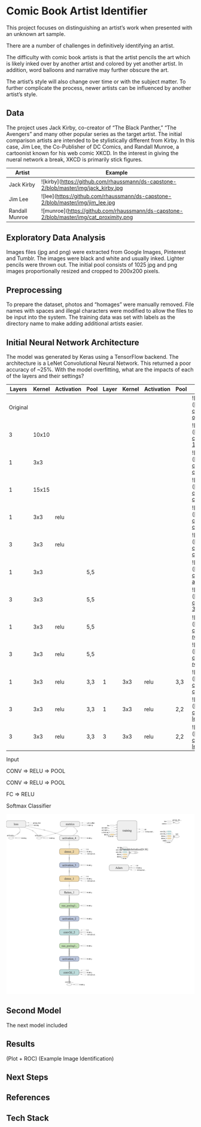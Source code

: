 # Comic Book Artist Identifier

This project focuses on distinguishing an artist’s work when presented with an unknown art sample. 

There are a number of challenges in definitively identifying an artist.

The difficulty with comic book artists is that the artist pencils the art which is likely inked over by another artist and colored by yet another artist. In addition, word balloons and narrative may further obscure the art. 

The artist’s style will also change over time or with the subject matter. To further complicate the process, newer artists can be influenced by another artist’s style.


## Data
The project uses Jack Kirby, co-creator of “The Black Panther,” “The Avengers” and many other popular series as the target artist. The initial comparison artists are intended to be stylistically different from Kirby. In this case, Jim Lee, the Co-Publisher of DC Comics, and Randall Munroe, a cartoonist known for his web comic XKCD. In the interest in giving the nueral network a break, XKCD is primarily stick figures.

| Artist  | Example  |
|---|---|
|Jack Kirby| ![kirby](https://github.com/rhaussmann/ds-capstone-2/blob/master/img/jack_kirby.jpg |
|Jim Lee  | ![lee](https://github.com/rhaussmann/ds-capstone-2/blob/master/img/jim_lee.jpg|
| Randall Munroe  | ![munroe](https://github.com/rhaussmann/ds-capstone-2/blob/master/img/cat_proximity.png  |



## Exploratory Data Analysis
Images files (jpg and png) were extracted from Google Images, Pinterest and Tumblr. The images were black and white and usually inked. Lighter pencils were thrown out. The initial pool consists of 1025 jpg and png images proportionally resized and cropped to 200x200 pixels.


## Preprocessing
To prepare the dataset, photos and “homages” were manually removed. File names with spaces and illegal characters were modified to allow the files to be input into the system. The training data was set with labels as the directory name to make adding additional artists easier.

## Initial Neural Network Architecture

The model was generated by Keras using a TensorFlow backend. The architecture is a LeNet Convolutional Neural Network. This returned a poor accuracy of ~25%. With the model overfitting, what are the impacts of each of the layers and their settings?

| Layers  |  Kernel |  Activation |  Pool | Layer  | Kernel  |  Activation | Pool  | Image  |
|---|---|---|---|---|---|---|---|---|
| Original  |   |   |   |   |   |   |   | ![1](https://github.com/rhaussmann/ds-capstone-2/blob/master/img/1-original.png  |
|  3 | 10x10  |   |   |   |   |   |   |  ![2](https://github.com/rhaussmann/ds-capstone-2/blob/master/img/2-10x10_convcat.png   |
|  1 | 3x3  |   |   |   |   |   |   |  ![3](https://github.com/rhaussmann/ds-capstone-2/blob/master/img/3-conv2d_3x3_.png   |
|  1 | 15x15  |   |   |   |   |   |   |  ![4](https://github.com/rhaussmann/ds-capstone-2/blob/master/img/4-conv_15x15.png  |
|  1 | 3x3  | relu  |   |   |   |   |   |  ![5](https://github.com/rhaussmann/ds-capstone-2/blob/master/img/5-conv3x3_relu.png   |
|  3 | 3x3  | relu  |   |   |   |   |   |   ![6](https://github.com/rhaussmann/ds-capstone-2/blob/master/img/6-conv_3x3_relu_3filter.png  |
| 1  | 3x3  |   | 5,5  |   |   |   |   |   ![7](https://github.com/rhaussmann/ds-capstone-2/blob/master/img/7-add_maxpooling.png  |
|  3 | 3x3  |   | 5,5  |   |   |   |   |   ![8](https://github.com/rhaussmann/ds-capstone-2/blob/master/img/8-3layer_maxpooling.png  |
|  1 | 3x3  | relu  | 5,5  |   |   |   |   |   ![9](https://github.com/rhaussmann/ds-capstone-2/blob/master/img/9-relu+pool.png  |
| 3  | 3x3  | relu  | 5,5  |   |   |   |   |   ![10](https://github.com/rhaussmann/ds-capstone-2/blob/master/img/10-relu+pool.png  |
|  1 | 3x3  | relu  |  3,3 |  1 | 3x3  | relu  |  3,3 |  ![11](https://github.com/rhaussmann/ds-capstone-2/blob/master/img/11-conv+pool_lenet.png  |
|  3 | 3x3  | relu  |  3,3 |  1 | 3x3  | relu  |  2,2 |   ![12](https://github.com/rhaussmann/ds-capstone-2/blob/master/img/12-lenet2.png |
|  3 | 3x3  | relu  |  3,3 |  3 | 3x3  | relu  |  2,2 |   ![13](https://github.com/rhaussmann/ds-capstone-2/blob/master/img/13-lenet3.png  |


Input

CONV => RELU => POOL

CONV => RELU => POOL

FC => RELU

Softmax Classifier

![tensorboard graph](https://github.com/rhaussmann/ds-capstone-2/blob/master/img/tensor_graph.png "Tensorboard Graph")


## Second Model
The next model included 
## Results

(Plot + ROC)
(Example Image Identification)

## Next Steps

## References

## Tech Stack
